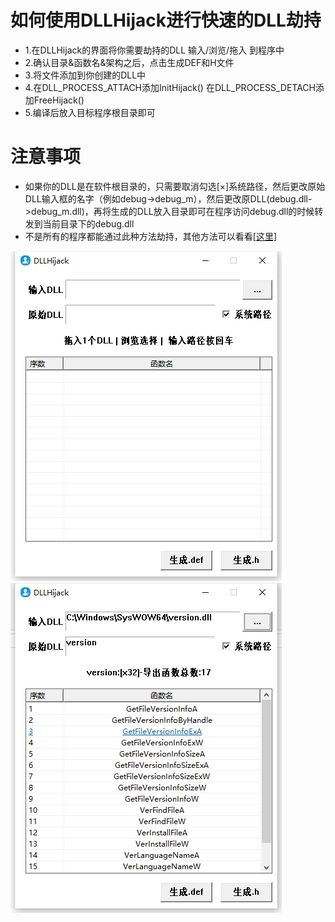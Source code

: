 # 如何使用DLLHijack进行快速的DLL劫持
- 1.在DLLHijack的界面将你需要劫持的DLL 输入/浏览/拖入 到程序中
- 2.确认目录&函数名&架构之后，点击生成DEF和H文件
- 3.将文件添加到你创建的DLL中
- 4.在DLL_PROCESS_ATTACH添加InitHijack() 在DLL_PROCESS_DETACH添加FreeHijack()
- 5.编译后放入目标程序根目录即可
# 注意事项
- 如果你的DLL是在软件根目录的，只需要取消勾选[×]系统路径，然后更改原始DLL输入框的名字（例如debug->debug_m），然后更改原DLL(debug.dll->debug_m.dll)，再将生成的DLL放入目录即可在程序访问debug.dll的时候转发到当前目录下的debug.dll
- 不是所有的程序都能通过此种方法劫持，其他方法可以看看[[这里]](https://learn.microsoft.com/zh-cn/windows/win32/dlls/secure-boot-and-appinit-dlls)

![image](https://github.com/dearkiku/DLLHIjack/blob/main/temp/%E5%BE%AE%E4%BF%A1%E6%88%AA%E5%9B%BE_20250509100824.png)
![image](https://github.com/dearkiku/DLLHIjack/blob/main/temp/%E5%BE%AE%E4%BF%A1%E6%88%AA%E5%9B%BE_20250509100719.png)
